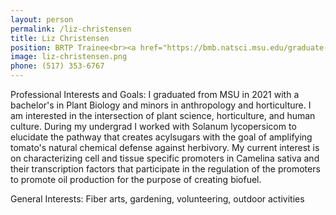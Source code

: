 ```yaml
---
layout: person
permalink: /liz-christensen
title: Liz Christensen
position: BRTP Trainee<br><a href="https://bmb.natsci.msu.edu/graduate-program/post-baccalaureate-programs/biochemistry-research-trainee-program.aspx">What is BRTP?</a>
image: liz-christensen.png
phone: (517) 353-6767 
---
```



Professional Interests and Goals: I graduated from MSU in 2021 with a bachelor's in Plant Biology and minors in anthropology and horticulture. I am interested in the intersection of plant science, horticulture, and human culture. During my undergrad I worked with Solanum lycopersicom to elucidate the pathway that creates acylsugars with the goal of amplifying tomato's natural chemical defense against herbivory. My current interest is on characterizing cell and tissue specific promoters in Camelina sativa and their transcription factors that participate in the regulation of the promoters to promote oil production for the purpose of creating biofuel.

General Interests: Fiber arts, gardening, volunteering, outdoor activities
